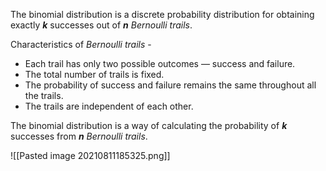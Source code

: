 The binomial distribution is a discrete probability distribution for obtaining exactly **_k_** successes out of **_n_** _Bernoulli trails_.

Characteristics of _Bernoulli trails_ -

-   Each trail has only two possible outcomes — success and failure.
-   The total number of trails is fixed.
-   The probability of success and failure remains the same throughout all the trails.
-   The trails are independent of each other.

The binomial distribution is a way of calculating the probability of **_k_** successes from **_n_** _Bernoulli trails_.

![[Pasted image 20210811185325.png]]
